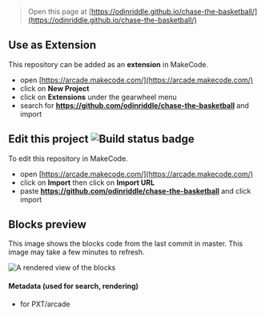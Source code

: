  


> Open this page at [https://odinriddle.github.io/chase-the-basketball/](https://odinriddle.github.io/chase-the-basketball/)

## Use as Extension

This repository can be added as an **extension** in MakeCode.

* open [https://arcade.makecode.com/](https://arcade.makecode.com/)
* click on **New Project**
* click on **Extensions** under the gearwheel menu
* search for **https://github.com/odinriddle/chase-the-basketball** and import

## Edit this project ![Build status badge](https://github.com/odinriddle/chase-the-basketball/workflows/MakeCode/badge.svg)

To edit this repository in MakeCode.

* open [https://arcade.makecode.com/](https://arcade.makecode.com/)
* click on **Import** then click on **Import URL**
* paste **https://github.com/odinriddle/chase-the-basketball** and click import

## Blocks preview

This image shows the blocks code from the last commit in master.
This image may take a few minutes to refresh.

![A rendered view of the blocks](https://github.com/odinriddle/chase-the-basketball/raw/master/.github/makecode/blocks.png)

#### Metadata (used for search, rendering)

* for PXT/arcade
<script src="https://makecode.com/gh-pages-embed.js"></script><script>makeCodeRender("{{ site.makecode.home_url }}", "{{ site.github.owner_name }}/{{ site.github.repository_name }}");</script>
